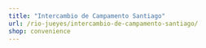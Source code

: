 ```yaml
---
title: "Intercambio de Campamento Santiago"
url: /rio-jueyes/intercambio-de-campamento-santiago/
shop: convenience
---
```

